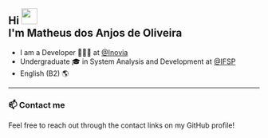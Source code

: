 <h2 align="left">Hi <img src="https://raw.githubusercontent.com/kaueMarques/kaueMarques/master/hi.gif" width="32"><br> I'm Matheus dos Anjos de Oliveira</h2>

- I am a Developer 👨🏻‍💻 at [@Inovia](https://inoviacorp.ai/)
- Undergraduate 🎓 in System Analysis and Development at [@IFSP](https://portal.cmp.ifsp.edu.br/)
- English (B2) 🌎

---

### 📫 Contact me

Feel free to reach out through the contact links on my GitHub profile!
